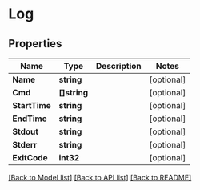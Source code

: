 # Log

## Properties

Name | Type | Description | Notes
------------ | ------------- | ------------- | -------------
**Name** | **string** |  | [optional] 
**Cmd** | **[]string** |  | [optional] 
**StartTime** | **string** |  | [optional] 
**EndTime** | **string** |  | [optional] 
**Stdout** | **string** |  | [optional] 
**Stderr** | **string** |  | [optional] 
**ExitCode** | **int32** |  | [optional] 

[[Back to Model list]](../README.md#documentation-for-models) [[Back to API list]](../README.md#documentation-for-api-endpoints) [[Back to README]](../README.md)


